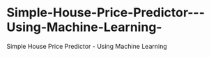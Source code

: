 # Simple-House-Price-Predictor---Using-Machine-Learning-
Simple House Price Predictor - Using Machine Learning 
